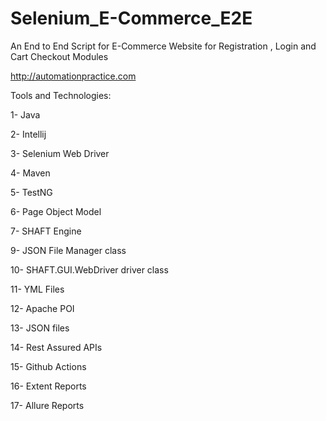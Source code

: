 # Selenium_E-Commerce_E2E

An End to End Script for E-Commerce Website for Registration , Login and Cart Checkout Modules

http://automationpractice.com

Tools and Technologies:

1- Java

2- Intellij

3- Selenium Web Driver

4- Maven

5- TestNG

6- Page Object Model

7- SHAFT Engine

9- JSON File Manager class

10- SHAFT.GUI.WebDriver driver class

11- YML Files

12- Apache POI

13- JSON files

14- Rest Assured APIs

15- Github Actions

16- Extent Reports

17- Allure Reports
